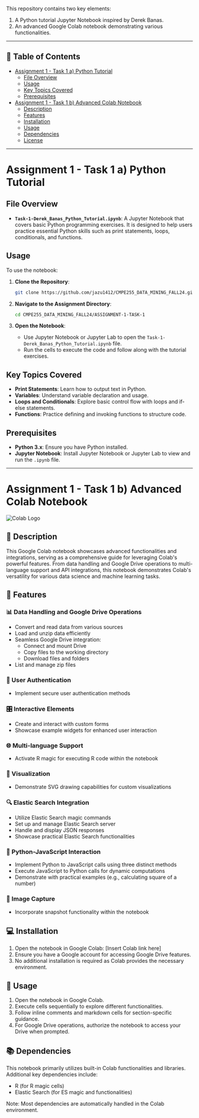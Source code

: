 This repository contains two key elements:
1. A Python tutorial Jupyter Notebook inspired by Derek Banas.
2. An advanced Google Colab notebook demonstrating various functionalities.

---

## 📌 Table of Contents
- [Assignment 1 - Task 1 a) Python Tutorial](#assignment-1---task-1-a-python-tutorial)
  - [File Overview](#file-overview)
  - [Usage](#usage)
  - [Key Topics Covered](#key-topics-covered)
  - [Prerequisites](#prerequisites)
- [Assignment 1 - Task 1 b) Advanced Colab Notebook](#assignment-1---task-1-b-advanced-colab-notebook)
  - [Description](#-description)
  - [Features](#-features)
  - [Installation](#-installation)
  - [Usage](#-usage)
  - [Dependencies](#-dependencies)
  - [License](#-license)

---

# Assignment 1 - Task 1 a) Python Tutorial

## File Overview

- **`Task-1-Derek_Banas_Python_Tutorial.ipynb`**: A Jupyter Notebook that covers basic Python programming exercises. It is designed to help users practice essential Python skills such as print statements, loops, conditionals, and functions.

## Usage

To use the notebook:

1. **Clone the Repository**:
   ```bash
   git clone https://github.com/jazu1412/CMPE255_DATA_MINING_FALL24.git
   ```

2. **Navigate to the Assignment Directory**:
   ```bash
   cd CMPE255_DATA_MINING_FALL24/ASSIGNMENT-1-TASK-1
   ```

3. **Open the Notebook**:
   - Use Jupyter Notebook or Jupyter Lab to open the `Task-1-Derek_Banas_Python_Tutorial.ipynb` file.
   - Run the cells to execute the code and follow along with the tutorial exercises.

## Key Topics Covered

- **Print Statements**: Learn how to output text in Python.
- **Variables**: Understand variable declaration and usage.
- **Loops and Conditionals**: Explore basic control flow with loops and if-else statements.
- **Functions**: Practice defining and invoking functions to structure code.

## Prerequisites

- **Python 3.x**: Ensure you have Python installed.
- **Jupyter Notebook**: Install Jupyter Notebook or Jupyter Lab to view and run the `.ipynb` file.

---

# Assignment 1 - Task 1 b) Advanced Colab Notebook

![Colab Logo](https://colab.research.google.com/img/colab_favicon_256px.png)

## 📝 Description

This Google Colab notebook showcases advanced functionalities and integrations, serving as a comprehensive guide for leveraging Colab's powerful features. From data handling and Google Drive operations to multi-language support and API integrations, this notebook demonstrates Colab's versatility for various data science and machine learning tasks.

## 🚀 Features

### 📊 Data Handling and Google Drive Operations
- Convert and read data from various sources
- Load and unzip data efficiently
- Seamless Google Drive integration:
  - Connect and mount Drive
  - Copy files to the working directory
  - Download files and folders
- List and manage zip files

### 🔐 User Authentication
- Implement secure user authentication methods

### 🎛️ Interactive Elements
- Create and interact with custom forms
- Showcase example widgets for enhanced user interaction

### 🌐 Multi-language Support
- Activate R magic for executing R code within the notebook

### 🎨 Visualization
- Demonstrate SVG drawing capabilities for custom visualizations

### 🔍 Elastic Search Integration
- Utilize Elastic Search magic commands
- Set up and manage Elastic Search server
- Handle and display JSON responses
- Showcase practical Elastic Search functionalities

### 🔗 Python-JavaScript Interaction
- Implement Python to JavaScript calls using three distinct methods
- Execute JavaScript to Python calls for dynamic computations
- Demonstrate with practical examples (e.g., calculating square of a number)

### 📸 Image Capture
- Incorporate snapshot functionality within the notebook

## 💻 Installation

1. Open the notebook in Google Colab: [Insert Colab link here]
2. Ensure you have a Google account for accessing Google Drive features.
3. No additional installation is required as Colab provides the necessary environment.

## 🔧 Usage

1. Open the notebook in Google Colab.
2. Execute cells sequentially to explore different functionalities.
3. Follow inline comments and markdown cells for section-specific guidance.
4. For Google Drive operations, authorize the notebook to access your Drive when prompted.

## 📚 Dependencies

This notebook primarily utilizes built-in Colab functionalities and libraries. Additional key dependencies include:

- R (for R magic cells)
- Elastic Search (for ES magic and functionalities)

Note: Most dependencies are automatically handled in the Colab environment.

